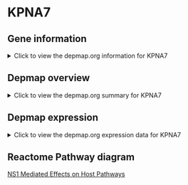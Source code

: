 <h1>KPNA7</h1>

<h2>Gene information</h2>
<details>
  <summary>Click to view the depmap.org information for KPNA7</summary>
  <iframe src="https://depmap.org/portal/gene/KPNA7?tab=about" style="border:none;width:100%;height:800px"></iframe>
</details>

<h2>Depmap overview</h2>
<details>
  <summary>Click to view the depmap.org summary for KPNA7</summary>
  <iframe src="https://depmap.org/portal/gene/KPNA7?tab=overview" style="border:none;width:100%;height:800px"></iframe>
</details>

<h2>Depmap expression</h2>
<details>
  <summary>Click to view the depmap.org expression data for KPNA7</summary>
  <iframe src="https://depmap.org/portal/gene/KPNA7?tab=characterization" style="border:none;width:100%;height:800px"></iframe>
</details>



<h2>Reactome Pathway diagram</h2>
<a href="https://reactome.org/PathwayBrowser/#/R-HSA-168276">NS1 Mediated Effects on Host Pathways</a>



